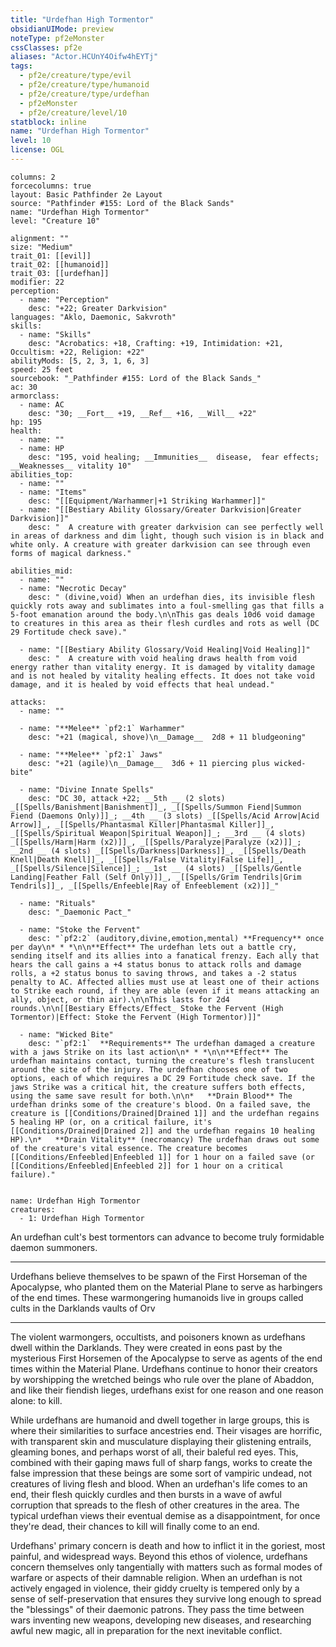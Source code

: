 ```yaml
---
title: "Urdefhan High Tormentor"
obsidianUIMode: preview
noteType: pf2eMonster
cssClasses: pf2e
aliases: "Actor.HCUnY4Oifw4hEYTj" 
tags:
  - pf2e/creature/type/evil
  - pf2e/creature/type/humanoid
  - pf2e/creature/type/urdefhan
  - pf2eMonster
  - pf2e/creature/level/10
statblock: inline
name: "Urdefhan High Tormentor"
level: 10
license: OGL
---
```


```statblock
columns: 2
forcecolumns: true
layout: Basic Pathfinder 2e Layout
source: "Pathfinder #155: Lord of the Black Sands"
name: "Urdefhan High Tormentor"
level: "Creature 10"

alignment: ""
size: "Medium"
trait_01: [[evil]]
trait_02: [[humanoid]]
trait_03: [[urdefhan]]
modifier: 22
perception:
  - name: "Perception"
    desc: "+22; Greater Darkvision"
languages: "Aklo, Daemonic, Sakvroth"
skills:
  - name: "Skills"
    desc: "Acrobatics: +18, Crafting: +19, Intimidation: +21, Occultism: +22, Religion: +22"
abilityMods: [5, 2, 3, 1, 6, 3]
speed: 25 feet
sourcebook: "_Pathfinder #155: Lord of the Black Sands_"
ac: 30
armorclass:
  - name: AC
    desc: "30; __Fort__ +19, __Ref__ +16, __Will__ +22"
hp: 195
health:
  - name: ""
  - name: HP
    desc: "195, void healing; __Immunities__  disease,  fear effects; __Weaknesses__ vitality 10"
abilities_top:
  - name: ""
  - name: "Items"
    desc: "[[Equipment/Warhammer|+1 Striking Warhammer]]"
  - name: "[[Bestiary Ability Glossary/Greater Darkvision|Greater Darkvision]]"
    desc: "  A creature with greater darkvision can see perfectly well in areas of darkness and dim light, though such vision is in black and white only. A creature with greater darkvision can see through even forms of magical darkness."

abilities_mid:
  - name: ""
  - name: "Necrotic Decay"
    desc: " (divine,void) When an urdefhan dies, its invisible flesh quickly rots away and sublimates into a foul-smelling gas that fills a 5-foot emanation around the body.\n\nThis gas deals 10d6 void damage to creatures in this area as their flesh curdles and rots as well (DC 29 Fortitude check save)."

  - name: "[[Bestiary Ability Glossary/Void Healing|Void Healing]]"
    desc: "  A creature with void healing draws health from void energy rather than vitality energy. It is damaged by vitality damage and is not healed by vitality healing effects. It does not take void damage, and it is healed by void effects that heal undead."

attacks:
  - name: ""

  - name: "**Melee** `pf2:1` Warhammer"
    desc: "+21 (magical, shove)\n__Damage__  2d8 + 11 bludgeoning"

  - name: "**Melee** `pf2:1` Jaws"
    desc: "+21 (agile)\n__Damage__  3d6 + 11 piercing plus wicked-bite"

  - name: "Divine Innate Spells"
    desc: "DC 30, attack +22; __5th __ (2 slots) _[[Spells/Banishment|Banishment]]_, _[[Spells/Summon Fiend|Summon Fiend (Daemons Only)]]_; __4th __ (3 slots) _[[Spells/Acid Arrow|Acid Arrow]]_, _[[Spells/Phantasmal Killer|Phantasmal Killer]]_, _[[Spells/Spiritual Weapon|Spiritual Weapon]]_; __3rd __ (4 slots) _[[Spells/Harm|Harm (x2)]]_, _[[Spells/Paralyze|Paralyze (x2)]]_; __2nd __ (4 slots) _[[Spells/Darkness|Darkness]]_, _[[Spells/Death Knell|Death Knell]]_, _[[Spells/False Vitality|False Life]]_, _[[Spells/Silence|Silence]]_; __1st __ (4 slots) _[[Spells/Gentle Landing|Feather Fall (Self Only)]]_, _[[Spells/Grim Tendrils|Grim Tendrils]]_, _[[Spells/Enfeeble|Ray of Enfeeblement (x2)]]_"

  - name: "Rituals"
    desc: "_Daemonic Pact_"

  - name: "Stoke the Fervent"
    desc: "`pf2:2` (auditory,divine,emotion,mental) **Frequency** once per day\n* * *\n\n**Effect** The urdefhan lets out a battle cry, sending itself and its allies into a fanatical frenzy. Each ally that hears the call gains a +4 status bonus to attack rolls and damage rolls, a +2 status bonus to saving throws, and takes a -2 status penalty to AC. Affected allies must use at least one of their actions to Strike each round, if they are able (even if it means attacking an ally, object, or thin air).\n\nThis lasts for 2d4 rounds.\n\n[[Bestiary Effects/Effect_ Stoke the Fervent (High Tormentor)|Effect: Stoke the Fervent (High Tormentor)]]"

  - name: "Wicked Bite"
    desc: "`pf2:1`  **Requirements** The urdefhan damaged a creature with a jaws Strike on its last action\n* * *\n\n**Effect** The urdefhan maintains contact, turning the creature's flesh translucent around the site of the injury. The urdefhan chooses one of two options, each of which requires a DC 29 Fortitude check save. If the jaws Strike was a critical hit, the creature suffers both effects, using the same save result for both.\n\n*   **Drain Blood** The urdefhan drinks some of the creature's blood. On a failed save, the creature is [[Conditions/Drained|Drained 1]] and the urdefhan regains 5 healing HP (or, on a critical failure, it's [[Conditions/Drained|Drained 2]] and the urdefhan regains 10 healing HP).\n*   **Drain Vitality** (necromancy) The urdefhan draws out some of the creature's vital essence. The creature becomes [[Conditions/Enfeebled|Enfeebled 1]] for 1 hour on a failed save (or [[Conditions/Enfeebled|Enfeebled 2]] for 1 hour on a critical failure)."
 
```

```encounter-table
name: Urdefhan High Tormentor
creatures:
  - 1: Urdefhan High Tormentor
```



An urdefhan cult's best tormentors can advance to become truly formidable daemon summoners.

* * *

Urdefhans believe themselves to be spawn of the First Horseman of the Apocalypse, who planted them on the Material Plane to serve as harbingers of the end times. These warmongering humanoids live in groups called cults in the Darklands vaults of Orv

* * *

The violent warmongers, occultists, and poisoners known as urdefhans dwell within the Darklands. They were created in eons past by the mysterious First Horsemen of the Apocalypse to serve as agents of the end times within the Material Plane. Urdefhans continue to honor their creators by worshipping the wretched beings who rule over the plane of Abaddon, and like their fiendish lieges, urdefhans exist for one reason and one reason alone: to kill.

While urdefhans are humanoid and dwell together in large groups, this is where their similarities to surface ancestries end. Their visages are horrific, with transparent skin and musculature displaying their glistening entrails, gleaming bones, and perhaps worst of all, their baleful red eyes. This, combined with their gaping maws full of sharp fangs, works to create the false impression that these beings are some sort of vampiric undead, not creatures of living flesh and blood. When an urdefhan's life comes to an end, their flesh quickly curdles and then bursts in a wave of awful corruption that spreads to the flesh of other creatures in the area. The typical urdefhan views their eventual demise as a disappointment, for once they're dead, their chances to kill will finally come to an end.

Urdefhans' primary concern is death and how to inflict it in the goriest, most painful, and widespread ways. Beyond this ethos of violence, urdefhans concern themselves only tangentially with matters such as formal modes of warfare or aspects of their damnable religion. When an urdefhan is not actively engaged in violence, their giddy cruelty is tempered only by a sense of self-preservation that ensures they survive long enough to spread the "blessings" of their daemonic patrons. They pass the time between wars inventing new weapons, developing new diseases, and researching awful new magic, all in preparation for the next inevitable conflict.
